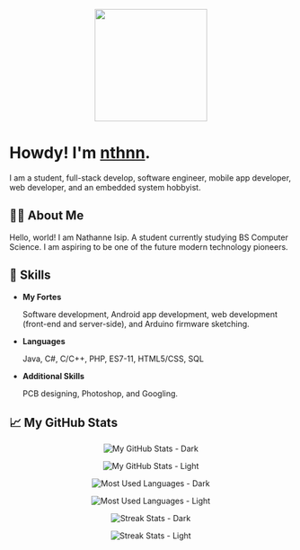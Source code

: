 <p align="center">
	<img src="nthnn-circle.gif" width="200" />
</p>

# Howdy! I'm [nthnn](https://nthnn.github.io).

I am a student, full-stack develop, software engineer, mobile app developer, web developer, and an embedded system hobbyist.

## 👨‍💻 About Me

Hello, world! I am Nathanne Isip. A student currently studying BS Computer Science. I am aspiring to be one of the future modern technology pioneers.

## 🧬 Skills

- **My Fortes**

	Software development, Android app development, web development (front-end and server-side), and Arduino firmware sketching.

- **Languages**

	Java, C#, C/C++, PHP, ES7-11, HTML5/CSS, SQL

- **Additional Skills**

	PCB designing, Photoshop, and Googling.

## 📈 My GitHub Stats

<div align="center">

![My GitHub Stats - Dark](https://github-readme-stats.vercel.app/api?username=nthnn&show_icons=true&theme=dark#gh-dark-mode-only)

![My GitHub Stats - Light](https://github-readme-stats.vercel.app/api?username=nthnn&show_icons=true&theme=light#gh-light-mode-only)

![Most Used Languages - Dark](https://github-readme-stats.vercel.app/api/top-langs/?username=nthnn&theme=dark#gh-dark-mode-only)

![Most Used Languages - Light](https://github-readme-stats.vercel.app/api/top-langs/?username=nthnn&theme=light#gh-light-mode-only)

![Streak Stats - Dark](https://github-readme-streak-stats.herokuapp.com/?user=nthnn&theme=dark#gh-dark-mode-only)

![Streak Stats - Light](https://github-readme-streak-stats.herokuapp.com/?user=nthnn&theme=light#gh-light-mode-only)

</div>